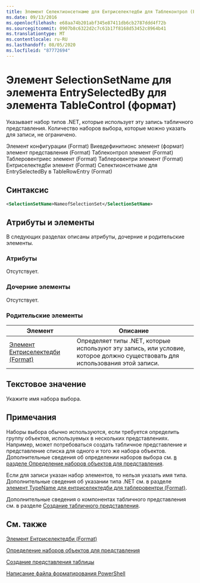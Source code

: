 ```yaml
---
title: Элемент Селектионсетнаме для Ентриселектедби для Таблеконтрол (Format) | Документация Майкрософт
ms.date: 09/13/2016
ms.openlocfilehash: e68aa74b201abf345e87411db6cb2787ddd4f72b
ms.sourcegitcommit: 0907b8c6322d2c7c61b17f8168d53452c8964b41
ms.translationtype: MT
ms.contentlocale: ru-RU
ms.lasthandoff: 08/05/2020
ms.locfileid: "87772694"
---
```

# <a name="selectionsetname-element-for-entryselectedby-for-tablecontrol-format"></a>Элемент SelectionSetName для элемента EntrySelectedBy для элемента TableControl (формат)

Указывает набор типов .NET, которые использует эту запись табличного представления. Количество наборов выбора, которые можно указать для записи, не ограничено.

Элемент конфигурации (Format) Виевдефинитионс элемент (формат) элемент представления (Format) Таблеконтрол элемент (Format) Таблеровентриес элемент (Format) Таблеровентри элемент (Format) Ентриселектедби элемент (Format) Селектионсетнаме для EntrySelectedBy в TableRowEntry (Format)

## <a name="syntax"></a>Синтаксис

```xml
<SelectionSetName>NameofSelectionSet</SelectionSetName>
```

## <a name="attributes-and-elements"></a>Атрибуты и элементы

В следующих разделах описаны атрибуты, дочерние и родительские элементы.

### <a name="attributes"></a>Атрибуты

Отсутствует.

### <a name="child-elements"></a>Дочерние элементы

Отсутствует.

### <a name="parent-elements"></a>Родительские элементы

|Элемент|Описание|
|-------------|-----------------|
|[Элемент Ентриселектедби (Format)](./entryselectedby-element-for-tablerowentry-for-tablecontrol-format.md)|Определяет типы .NET, которые используют эту запись, или условие, которое должно существовать для использования этой записи.|

## <a name="text-value"></a>Текстовое значение

Укажите имя набора выбора.

## <a name="remarks"></a>Примечания

Наборы выбора обычно используются, если требуется определить группу объектов, используемых в нескольких представлениях. Например, может потребоваться создать табличное представление и представление списка для одного и того же набора объектов. Дополнительные сведения об определении наборов выбора см. [в разделе Определение наборов объектов для представления](./defining-selection-sets.md).

Если для записи указан набор элементов, то нельзя указать имя типа. Дополнительные сведения об указании типа .NET см. в разделе [элемент TypeName для ентриселектедби для таблеровентри (Format)](./typename-element-for-entryselectedby-for-tablecontrol-format.md).

Дополнительные сведения о компонентах табличного представления см. в разделе [Создание табличного представления](./creating-a-table-view.md).

## <a name="see-also"></a>См. также

[Элемент Ентриселектедби (Format)](./entryselectedby-element-for-tablerowentry-for-tablecontrol-format.md)

[Определение наборов объектов для представления](./defining-selection-sets.md)

[Создание представления таблицы](./creating-a-table-view.md)

[Написание файла форматирования PowerShell](./writing-a-powershell-formatting-file.md)
